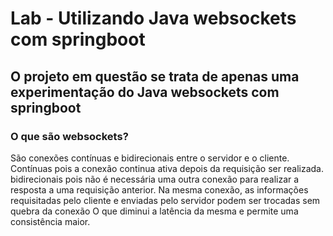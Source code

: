 # Lab - Utilizando Java websockets com springboot

## O projeto em questão se trata de apenas uma experimentação do Java websockets com springboot
### O que são websockets?

São conexões contínuas e bidirecionais entre o servidor e o cliente. Contínuas pois a conexão continua ativa depois da 
requisição ser realizada. bidirecionais pois não é necessária uma outra conexão para realizar a resposta a uma requisição 
anterior. Na mesma conexão, as informações requisitadas pelo cliente e enviadas pelo servidor podem ser trocadas sem quebra da conexão
O que diminui a latência da mesma e permite uma consistência maior.

